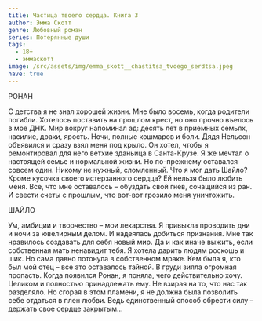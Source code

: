 ```yaml
---
title: Частица твоего сердца. Книга 3
author: Эмма Скотт
genre: Любовный роман
series: Потерянные души
tags:
  - 18+
  - эммаскотт
image: /src/assets/img/emma_skott__chastitsa_tvoego_serdtsa.jpeg
have: true
---
```

РОНАН 

С детства я не знал хорошей жизни. Мне было восемь, когда родители погибли. Хотелось поставить на прошлом крест, но оно прочно въелось в мое ДНК. Мир вокруг напоминал ад: десять лет в приемных семьях, насилие, драки, ярость. Ночи, полные кошмаров и боли. Дядя Нельсон объявился и сразу взял меня под крыло. Он хотел, чтобы я ремонтировал для него ветхие зданьица в Санта-Крузе. Я же мечтал о настоящей семье и нормальной жизни. Но по-прежнему оставался совсем один. Никому не нужный, сломленный. Что я мог дать Шайло? Кроме кусочка своего истерзанного сердца? Ей нельзя было любить меня. Все, что мне оставалось – обуздать свой гнев, сочащийся из ран. И свести счеты с прошлым, что вот-вот грозило меня уничтожить. 

ШАЙЛО 

Ум, амбиции и творчество – мои лекарства. Я привыкла проводить дни и ночи за ювелирным делом. И надеялась добиться признания. Мне так нравилось создавать для себя новый мир. Да и как иначе выжить, если собственная мать ненавидит тебя. Я хотела дарить людям роскошь и шик. Но сама давно потонула в собственном мраке. Кем была я, кто был мой отец – все это оставалось тайной. В груди зияла огромная пропасть. Когда появился Ронан, я поняла, чего действительно хочу. Целиком и полностью принадлежать ему. Не взирая на то, что нас так разделяло. Но сгорая в этом пламени, я не должна была позволить себе отдаться в плен любви. Ведь единственный способ обрести силу – держать свое сердце закрытым…
